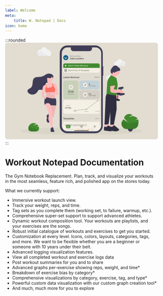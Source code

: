 ```yaml
---
label: Welcome
meta:
    title: W. Notepad | Docs
icon: home
---
```


<style>
    .rounded {
        border-radius: 20px;
        object-fit: cover;
    }
</style>

:::rounded
![](/static/main-asset.png)
:::

# Workout Notepad Documentation

The Gym Notebook Replacement. Plan, track, and visualize your workouts in the most seamless, feature rich, and polished app on the stores today.

What we currently support:
- Immersive workout launch view.
- Track your weight, reps, and time.
- Tag sets as you complete them (working set, to failure, warmup, etc.).
- Comprehensive super-set support to support advanced athletes.
- Dynamic workout composition tool. Your workouts are playlists, and your exercises are the songs.
- Robust initial catalogue of workouts and exercises to get you started.
- Customization at every level. Icons, colors, layouts, categories, tags, and more. We want to be flexible whether you are a beginner or someone with 10 years under their belt.
- Advanced logging visualization features.
- View all completed workout and exercise logs data
- Post workout summaries for you and to share
- Advanced graphs per-exercise showing reps, weight, and time*
- Breakdown of exercise bias by category*
- Comprehensive visualizations by category, exercise, tag, and type*
- Powerful custom data visualization with our custom graph creation tool*
- And much, much more for you to explore

